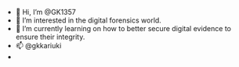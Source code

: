 - 👋 Hi, I’m @GK1357
- 👀 I’m interested in the digital forensics world.
- 🌱 I’m currently learning on how to better secure digital evidence to ensure their integrity.
- 📫 @gkkariuki
- 

<!---
GK1357/GK1357 is a ✨ special ✨ repository because its `README.md` (this file) appears on your GitHub profile.
You can click the Preview link to take a look at your changes.
--->
